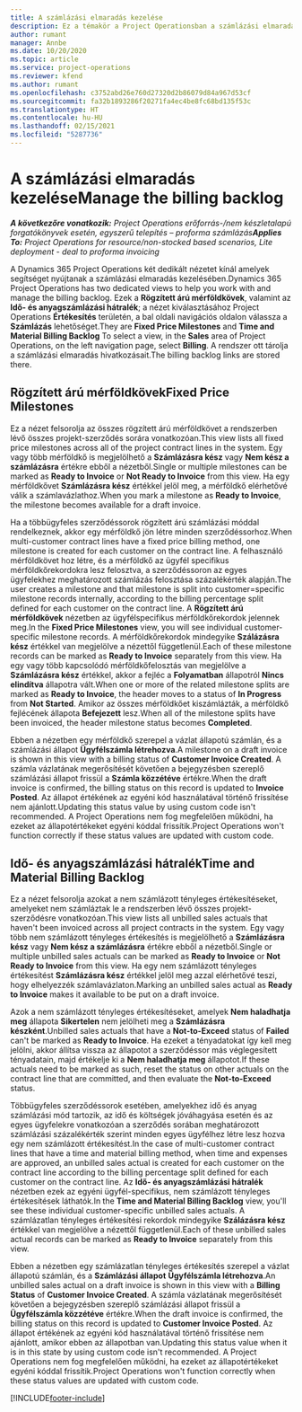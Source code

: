 ```yaml
---
title: A számlázási elmaradás kezelése
description: Ez a témakör a Project Operationsban a számlázási elmaradások megtekintésével és használatával kapcsolatban tartalmaz tájékoztatást.
author: rumant
manager: Annbe
ms.date: 10/20/2020
ms.topic: article
ms.service: project-operations
ms.reviewer: kfend
ms.author: rumant
ms.openlocfilehash: c3752abd26e760d27320d2b86079d84a967d53cf
ms.sourcegitcommit: fa32b1893286f20271fa4ec4be8fc68bd135f53c
ms.translationtype: HT
ms.contentlocale: hu-HU
ms.lasthandoff: 02/15/2021
ms.locfileid: "5287736"
---
```

# <a name="manage-the-billing-backlog"></a><span data-ttu-id="b272f-103">A számlázási elmaradás kezelése</span><span class="sxs-lookup"><span data-stu-id="b272f-103">Manage the billing backlog</span></span>

<span data-ttu-id="b272f-104">_**A következőre vonatkozik:** Project Operations erőforrás-/nem készletalapú forgatókönyvek esetén, egyszerű telepítés – proforma számlázás_</span><span class="sxs-lookup"><span data-stu-id="b272f-104">_**Applies To:** Project Operations for resource/non-stocked based scenarios, Lite deployment - deal to proforma invoicing_</span></span>

<span data-ttu-id="b272f-105">A Dynamics 365 Project Operations két dedikált nézetet kínál amelyek segítséget nyújtanak a számlázási elmaradás kezelésében.</span><span class="sxs-lookup"><span data-stu-id="b272f-105">Dynamics 365 Project Operations has two dedicated views to help you work with and manage the billing backlog.</span></span> <span data-ttu-id="b272f-106">Ezek a **Rögzített árú mérföldkövek**, valamint az **Idő- és anyagszámlázási hátralék**; a nézet kiválasztásához Project Operations **Értékesítés** területén, a bal oldali navigációs oldalon válassza a **Számlázás** lehetőséget.</span><span class="sxs-lookup"><span data-stu-id="b272f-106">They are **Fixed Price Milestones** and **Time and Material Billing Backlog** To select a view, in the **Sales** area of Project Operations, on the left navigation page, select **Billing**.</span></span> <span data-ttu-id="b272f-107">A rendszer ott tárolja a számlázási elmaradás hivatkozásait.</span><span class="sxs-lookup"><span data-stu-id="b272f-107">The billing backlog links are stored there.</span></span>

## <a name="fixed-price-milestones"></a><span data-ttu-id="b272f-108">Rögzített árú mérföldkövek</span><span class="sxs-lookup"><span data-stu-id="b272f-108">Fixed Price Milestones</span></span>

<span data-ttu-id="b272f-109">Ez a nézet felsorolja az összes rögzített árú mérföldkövet a rendszerben lévő összes projekt-szerződés sorára vonatkozóan.</span><span class="sxs-lookup"><span data-stu-id="b272f-109">This view lists all fixed price milestones across all of the project contract lines in the system.</span></span> <span data-ttu-id="b272f-110">Egy vagy több mérföldkő is megjelölhető a **Számlázásra kész** vagy **Nem kész a számlázásra** értékre ebből a nézetből.</span><span class="sxs-lookup"><span data-stu-id="b272f-110">Single or multiple milestones can be marked as **Ready to Invoice** or **Not Ready to Invoice** from this view.</span></span> <span data-ttu-id="b272f-111">Ha egy mérföldkővet **Számlázásra kész** értékkel jelöl meg, a mérföldkő elérhetővé válik a számlavázlathoz.</span><span class="sxs-lookup"><span data-stu-id="b272f-111">When you mark a milestone as **Ready to Invoice**, the milestone becomes available for a draft invoice.</span></span>

<span data-ttu-id="b272f-112">Ha a többügyfeles szerződéssorok rögzített árú számlázási móddal rendelkeznek, akkor egy mérföldkő jön létre minden szerződéssorhoz.</span><span class="sxs-lookup"><span data-stu-id="b272f-112">When multi-customer contract lines have a fixed price billing method, one milestone is created for each customer on the contract line.</span></span> <span data-ttu-id="b272f-113">A felhasználó mérföldkövet hoz létre, és a mérföldkő az ügyfél specifikus mérföldkőrekordokra lesz felosztva, a szerződéssoron az egyes ügyfelekhez meghatározott számlázás felosztása százalékérték alapján.</span><span class="sxs-lookup"><span data-stu-id="b272f-113">The user creates a milestone and that milestone is split into customer=specific milestone records internally, according to the billing percentage split defined for each customer on the contract line.</span></span> <span data-ttu-id="b272f-114">A **Rögzített árú mérföldkövek** nézetben az ügyfélspecifikus mérföldkőrekordok jelennek meg.</span><span class="sxs-lookup"><span data-stu-id="b272f-114">In the **Fixed Price Milestones** view, you will see individual customer-specific milestone records.</span></span> <span data-ttu-id="b272f-115">A mérföldkőrekordok mindegyike **Szálázásra kész** értékkel van megjelölve a nézettől függetlenül.</span><span class="sxs-lookup"><span data-stu-id="b272f-115">Each of these milestone records can be marked as **Ready to Invoice** separately from this view.</span></span> <span data-ttu-id="b272f-116">Ha egy vagy több kapcsolódó mérföldkőfelosztás van megjelölve a **Számlázásra kész** értékkel, akkor a fejléc a **Folyamatban** állapotról **Nincs elindítva** állapotra vált.</span><span class="sxs-lookup"><span data-stu-id="b272f-116">When one or more of the related milestone splits are marked as **Ready to Invoice**, the header moves to a status of **In Progress** from **Not Started**.</span></span> <span data-ttu-id="b272f-117">Amikor az összes mérföldkőet kiszámlázták, a mérföldkő fejlécének állapota **Befejezett** lesz.</span><span class="sxs-lookup"><span data-stu-id="b272f-117">When all of the milestone splits have been invoiced, the header milestone status becomes **Completed**.</span></span>

<span data-ttu-id="b272f-118">Ebben a nézetben egy mérföldkő szerepel a vázlat állapotú számlán, és a számlázási állapot **Ügyfélszámla létrehozva**.</span><span class="sxs-lookup"><span data-stu-id="b272f-118">A milestone on a draft invoice is shown in this view with a billing status of **Customer Invoice Created**.</span></span> <span data-ttu-id="b272f-119">A számla vázlatának megerősítését követően a bejegyzésben szereplő számlázási állapot frissül a **Számla közzétéve** értékre.</span><span class="sxs-lookup"><span data-stu-id="b272f-119">When the draft invoice is confirmed, the billing status on this record is updated to **Invoice Posted**.</span></span> <span data-ttu-id="b272f-120">Az állapot értékének az egyéni kód használatával történő frissítése nem ajánlott.</span><span class="sxs-lookup"><span data-stu-id="b272f-120">Updating this status value by using custom code isn't recommended.</span></span> <span data-ttu-id="b272f-121">A Project Operations nem fog megfelelően működni, ha ezeket az állapotértékeket egyéni kóddal frissítik.</span><span class="sxs-lookup"><span data-stu-id="b272f-121">Project Operations won't function correctly if these status values are updated with custom code.</span></span>

## <a name="time-and-material-billing-backlog"></a><span data-ttu-id="b272f-122">Idő- és anyagszámlázási hátralék</span><span class="sxs-lookup"><span data-stu-id="b272f-122">Time and Material Billing Backlog</span></span>

<span data-ttu-id="b272f-123">Ez a nézet felsorolja azokat a nem számlázott tényleges értékesítéseket, amelyeket nem számláztak le a rendszerben lévő összes projekt-szerződésre vonatkozóan.</span><span class="sxs-lookup"><span data-stu-id="b272f-123">This view lists all unbilled sales actuals that haven't been invoiced across all project contracts in the system.</span></span> <span data-ttu-id="b272f-124">Egy vagy több nem számlázott tényleges értékesítés is megjelölhető a **Számlázásra kész** vagy **Nem kész a számlázásra** értékre ebből a nézetből.</span><span class="sxs-lookup"><span data-stu-id="b272f-124">Single or multiple unbilled sales actuals can be marked as **Ready to Invoice** or **Not Ready to Invoice** from this view.</span></span> <span data-ttu-id="b272f-125">Ha egy nem számlázott tényleges értékesítést **Számlázásra kész** értékkel jelöl meg azzal elérhetővé teszi, hogy elhelyezzék számlavázlaton.</span><span class="sxs-lookup"><span data-stu-id="b272f-125">Marking an unbilled sales actual as **Ready to Invoice** makes it available to be put on a draft invoice.</span></span>

<span data-ttu-id="b272f-126">Azok a nem számlázott tényleges értékesítéseket, amelyek **Nem haladhatja meg** állapota **Sikertelen** nem jelölheti meg a **Számlázásra készként**.</span><span class="sxs-lookup"><span data-stu-id="b272f-126">Unbilled sales actuals that have a **Not-to-Exceed** status of **Failed** can't be marked as **Ready to Invoice**.</span></span> <span data-ttu-id="b272f-127">Ha ezeket a tényadatokat így kell meg jelölni, akkor állítsa vissza az állapotot a szerződéssor más véglegesített tényadatain, majd értékelje ki a **Nem haladhatja meg** állapotot.</span><span class="sxs-lookup"><span data-stu-id="b272f-127">If these actuals need to be marked as such, reset the status on other actuals on the contract line that are committed, and then evaluate the **Not-to-Exceed** status.</span></span>

<span data-ttu-id="b272f-128">Többügyfeles szerződéssorok esetében, amelyekhez idő és anyag számlázási mód tartozik, az idő és költségek jóváhagyása esetén és az egyes ügyfelekre vonatkozóan a szerződés sorában meghatározott számlázási százalékérték szerint minden egyes ügyfélhez létre lesz hozva egy nem számlázott értékesítést.</span><span class="sxs-lookup"><span data-stu-id="b272f-128">In the case of multi-customer contract lines that have a time and material billing method, when time and expenses are approved, an unbilled sales actual is created for each customer on the contract line according to the billing percentage split defined for each customer on the contract line.</span></span> <span data-ttu-id="b272f-129">Az **Idő- és anyagszámlázási hátralék** nézetben ezek az egyéni ügyfél-specifikus, nem számlázott tényleges értékesítések láthatók.</span><span class="sxs-lookup"><span data-stu-id="b272f-129">In the **Time and Material Billing Backlog** view, you'll see these individual customer-specific unbilled sales actuals.</span></span> <span data-ttu-id="b272f-130">A számlázatlan tényleges értékesítési rekordok mindegyike **Szálázásra kész** értékkel van megjelölve a nézettől függetlenül.</span><span class="sxs-lookup"><span data-stu-id="b272f-130">Each of these unbilled sales actual records can be marked as **Ready to Invoice** separately from this view.</span></span>

<span data-ttu-id="b272f-131">Ebben a nézetben egy számlázatlan tényleges értékesítés szerepel a vázlat állapotú számlán, és a **Számlázási állapot** **Ügyfélszámla létrehozva**.</span><span class="sxs-lookup"><span data-stu-id="b272f-131">An unbilled sales actual on a draft invoice is shown in this view with a **Billing Status** of **Customer Invoice Created**.</span></span> <span data-ttu-id="b272f-132">A számla vázlatának megerősítését követően a bejegyzésben szereplő számlázási állapot frissül a **Ügyfélszámla közzétéve** értékre.</span><span class="sxs-lookup"><span data-stu-id="b272f-132">When the draft invoice is confirmed, the billing status on this record is updated to **Customer Invoice Posted**.</span></span> <span data-ttu-id="b272f-133">Az állapot értékének az egyéni kód használatával történő frissítése nem ajánlott, amikor ebben az állapotban van.</span><span class="sxs-lookup"><span data-stu-id="b272f-133">Updating this status value when it is in this state by using custom code isn't recommended.</span></span> <span data-ttu-id="b272f-134">A Project Operations nem fog megfelelően működni, ha ezeket az állapotértékeket egyéni kóddal frissítik.</span><span class="sxs-lookup"><span data-stu-id="b272f-134">Project Operations won't function correctly when these status values are updated with custom code.</span></span>


[!INCLUDE[footer-include](../includes/footer-banner.md)]